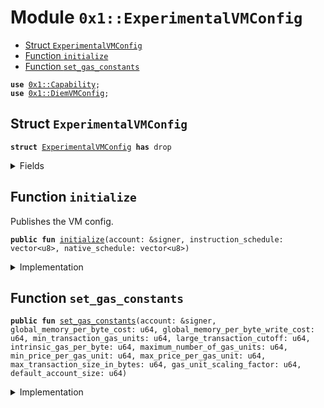 
<a name="0x1_ExperimentalVMConfig"></a>

# Module `0x1::ExperimentalVMConfig`



-  [Struct `ExperimentalVMConfig`](#0x1_ExperimentalVMConfig_ExperimentalVMConfig)
-  [Function `initialize`](#0x1_ExperimentalVMConfig_initialize)
-  [Function `set_gas_constants`](#0x1_ExperimentalVMConfig_set_gas_constants)


<pre><code><b>use</b> <a href="../../../../../../../experimental/releases/artifacts/current/build/MoveStdlib/docs/Capability.md#0x1_Capability">0x1::Capability</a>;
<b>use</b> <a href="DiemVMConfig.md#0x1_DiemVMConfig">0x1::DiemVMConfig</a>;
</code></pre>



<a name="0x1_ExperimentalVMConfig_ExperimentalVMConfig"></a>

## Struct `ExperimentalVMConfig`



<pre><code><b>struct</b> <a href="ExperimentalVMConfig.md#0x1_ExperimentalVMConfig">ExperimentalVMConfig</a> <b>has</b> drop
</code></pre>



<details>
<summary>Fields</summary>


<dl>
<dt>
<code>dummy_field: bool</code>
</dt>
<dd>

</dd>
</dl>


</details>

<a name="0x1_ExperimentalVMConfig_initialize"></a>

## Function `initialize`

Publishes the VM config.


<pre><code><b>public</b> <b>fun</b> <a href="ExperimentalVMConfig.md#0x1_ExperimentalVMConfig_initialize">initialize</a>(account: &signer, instruction_schedule: vector&lt;u8&gt;, native_schedule: vector&lt;u8&gt;)
</code></pre>



<details>
<summary>Implementation</summary>


<pre><code><b>public</b> <b>fun</b> <a href="ExperimentalVMConfig.md#0x1_ExperimentalVMConfig_initialize">initialize</a>(
    account: &signer,
    instruction_schedule: vector&lt;u8&gt;,
    native_schedule: vector&lt;u8&gt;,
) {
    <a href="DiemVMConfig.md#0x1_DiemVMConfig_initialize">DiemVMConfig::initialize</a>&lt;<a href="ExperimentalVMConfig.md#0x1_ExperimentalVMConfig">ExperimentalVMConfig</a>&gt;(account, instruction_schedule, native_schedule);
    <a href="../../../../../../../experimental/releases/artifacts/current/build/MoveStdlib/docs/Capability.md#0x1_Capability_create">Capability::create</a>&lt;<a href="ExperimentalVMConfig.md#0x1_ExperimentalVMConfig">ExperimentalVMConfig</a>&gt;(account, &<a href="ExperimentalVMConfig.md#0x1_ExperimentalVMConfig">ExperimentalVMConfig</a> {});
}
</code></pre>



</details>

<a name="0x1_ExperimentalVMConfig_set_gas_constants"></a>

## Function `set_gas_constants`



<pre><code><b>public</b> <b>fun</b> <a href="ExperimentalVMConfig.md#0x1_ExperimentalVMConfig_set_gas_constants">set_gas_constants</a>(account: &signer, global_memory_per_byte_cost: u64, global_memory_per_byte_write_cost: u64, min_transaction_gas_units: u64, large_transaction_cutoff: u64, intrinsic_gas_per_byte: u64, maximum_number_of_gas_units: u64, min_price_per_gas_unit: u64, max_price_per_gas_unit: u64, max_transaction_size_in_bytes: u64, gas_unit_scaling_factor: u64, default_account_size: u64)
</code></pre>



<details>
<summary>Implementation</summary>


<pre><code><b>public</b> <b>fun</b> <a href="ExperimentalVMConfig.md#0x1_ExperimentalVMConfig_set_gas_constants">set_gas_constants</a>(
    account: &signer,
    global_memory_per_byte_cost: u64,
    global_memory_per_byte_write_cost: u64,
    min_transaction_gas_units: u64,
    large_transaction_cutoff: u64,
    intrinsic_gas_per_byte: u64,
    maximum_number_of_gas_units: u64,
    min_price_per_gas_unit: u64,
    max_price_per_gas_unit: u64,
    max_transaction_size_in_bytes: u64,
    gas_unit_scaling_factor: u64,
    default_account_size: u64,
) {
    <a href="DiemVMConfig.md#0x1_DiemVMConfig_set_gas_constants">DiemVMConfig::set_gas_constants</a>&lt;<a href="ExperimentalVMConfig.md#0x1_ExperimentalVMConfig">ExperimentalVMConfig</a>&gt;(
        global_memory_per_byte_cost,
        global_memory_per_byte_write_cost,
        min_transaction_gas_units,
        large_transaction_cutoff,
        intrinsic_gas_per_byte,
        maximum_number_of_gas_units,
        min_price_per_gas_unit,
        max_price_per_gas_unit,
        max_transaction_size_in_bytes,
        gas_unit_scaling_factor,
        default_account_size,
        &<a href="../../../../../../../experimental/releases/artifacts/current/build/MoveStdlib/docs/Capability.md#0x1_Capability_acquire">Capability::acquire</a>(account, &<a href="ExperimentalVMConfig.md#0x1_ExperimentalVMConfig">ExperimentalVMConfig</a> {}),
    );
}
</code></pre>



</details>
